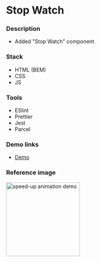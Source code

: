 # Stop Watch

### Description

- Added "Stop Watch" component

### Stack

- HTML (BEM)
- CSS
- JS

### Tools

- ESlint
- Prettier
- Jest
- Parcel

### Demo links

- [Demo](https://AndriiZakharenko.github.io/stop-watch/)

### Reference image

<img src="demo.gif" alt="speed-up animation demo" width="200px" />
